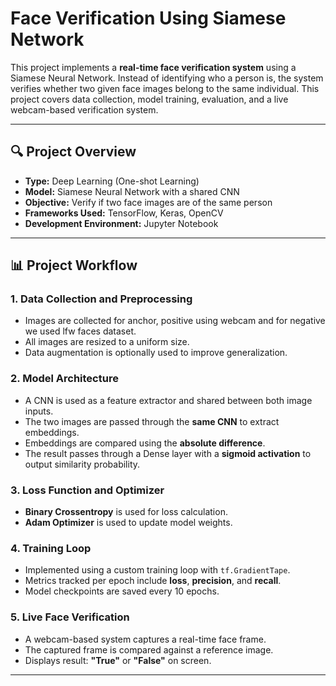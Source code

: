 # Face Verification Using Siamese Network

This project implements a **real-time face verification system** using a Siamese Neural Network. Instead of identifying who a person is, the system verifies whether two given face images belong to the same individual. This project covers data collection, model training, evaluation, and a live webcam-based verification system.

---

## 🔍 Project Overview
- **Type:** Deep Learning (One-shot Learning)
- **Model:** Siamese Neural Network with a shared CNN
- **Objective:** Verify if two face images are of the same person
- **Frameworks Used:** TensorFlow, Keras, OpenCV
- **Development Environment:** Jupyter Notebook

---

## 📊 Project Workflow

### 1. **Data Collection and Preprocessing**
- Images are collected for anchor, positive using webcam and for negative we used lfw faces dataset.
- All images are resized to a uniform size.
- Data augmentation is optionally used to improve generalization.

### 2. **Model Architecture**
- A CNN is used as a feature extractor and shared between both image inputs.
- The two images are passed through the **same CNN** to extract embeddings.
- Embeddings are compared using the **absolute difference**.
- The result passes through a Dense layer with a **sigmoid activation** to output similarity probability.

### 3. **Loss Function and Optimizer**
- **Binary Crossentropy** is used for loss calculation.
- **Adam Optimizer** is used to update model weights.

### 4. **Training Loop**
- Implemented using a custom training loop with `tf.GradientTape`.
- Metrics tracked per epoch include **loss**, **precision**, and **recall**.
- Model checkpoints are saved every 10 epochs.

### 5. **Live Face Verification**
- A webcam-based system captures a real-time face frame.
- The captured frame is compared against a reference image.
- Displays result: **"True"** or **"False"** on screen.

---
